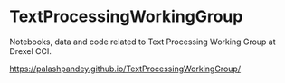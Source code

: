 # TextProcessingWorkingGroup
Notebooks, data and code related to Text Processing Working Group at Drexel CCI.

https://palashpandey.github.io/TextProcessingWorkingGroup/
